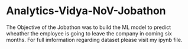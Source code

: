 # Analytics-Vidya-NoV-Jobathon
The Objective of the Jobathon was to build the ML model to predict wheather the employee is going to leave the company in coming six months.
For full imformation regarding dataset please visit my ipynb file.
